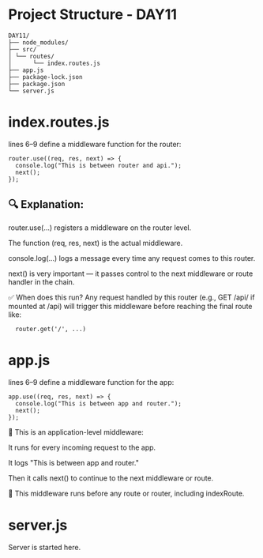# Project Structure - DAY11


```
DAY11/
├── node_modules/
├── src/
│ └── routes/
│      └── index.routes.js 
├── app.js
├── package-lock.json
├── package.json
└── server.js
```
# index.routes.js 

lines 6–9 define a middleware function for the router:

```
router.use((req, res, next) => {
  console.log("This is between router and api.");
  next();
});
```
## 🔍 Explanation:
router.use(...) registers a middleware on the router level.

The function (req, res, next) is the actual middleware.

console.log(...) logs a message every time any request comes to this router.

next() is very important — it passes control to the next middleware or route handler in the chain.

✅ When does this run?
Any request handled by this router (e.g., GET /api/ if mounted at /api) will trigger this middleware before reaching the final route like:

```
  router.get('/', ...)
```


# app.js
lines 6–9 define a middleware function for the app:
```
app.use((req, res, next) => {
  console.log("This is between app and router.");
  next();
});
```
🔹 This is an application-level middleware:

It runs for every incoming request to the app.

It logs "This is between app and router."

Then it calls next() to continue to the next middleware or route.

🧠 This middleware runs before any route or router, including indexRoute.


# server.js
Server is started here.